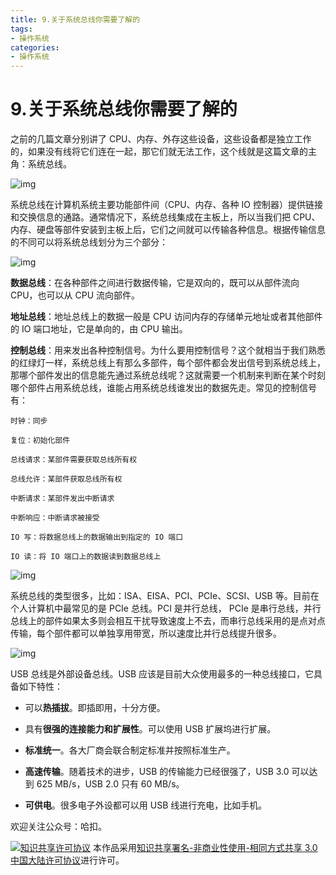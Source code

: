 ```yaml
---
title: 9.关于系统总线你需要了解的
tags: 
- 操作系统
categories:
- 操作系统
---
```


# 9.关于系统总线你需要了解的

之前的几篇文章分别讲了 CPU、内存、外存这些设备，这些设备都是独立工作的，如果没有线将它们连在一起，那它们就无法工作，这个线就是这篇文章的主角：系统总线。

![img](https://i.loli.net/2021/03/12/WBNroJjxPulz2FS.png)

系统总线在计算机系统主要功能部件间（CPU、内存、各种 IO 控制器）提供链接和交换信息的通路。通常情况下，系统总线集成在主板上，所以当我们把 CPU、内存、硬盘等部件安装到主板上后，它们之间就可以传输各种信息。根据传输信息的不同可以将系统总线划分为三个部分：

![img](https://i.loli.net/2021/03/12/dylkC8hSuZM1HBn.png)

**数据总线**：在各种部件之间进行数据传输，它是双向的，既可以从部件流向 CPU，也可以从 CPU 流向部件。

**地址总线**：地址总线上的数据一般是 CPU 访问内存的存储单元地址或者其他部件的 IO 端口地址，它是单向的，由 CPU 输出。

**控制总线**：用来发出各种控制信号。为什么要用控制信号？这个就相当于我们熟悉的红绿灯一样，系统总线上有那么多部件，每个部件都会发出信号到系统总线上，那哪个部件发出的信息能先通过系统总线呢？这就需要一个机制来判断在某个时刻哪个部件占用系统总线，谁能占用系统总线谁发出的数据先走。常见的控制信号有：

```
时钟：同步

复位：初始化部件

总线请求：某部件需要获取总线所有权

总线允许：某部件获取总线所有权

中断请求：某部件发出中断请求

中断响应：中断请求被接受

IO 写：将数据总线上的数据输出到指定的 IO 端口

IO 读：将 IO 端口上的数据读到数据总线上
```

![img](https://i.loli.net/2021/03/12/m9gJHXrE5QN1Rd3.jpg)

系统总线的类型很多，比如：ISA、EISA、PCI、PCIe、SCSI、USB 等。目前在个人计算机中最常见的是 PCIe 总线。PCI 是并行总线， PCIe 是串行总线，并行总线上的部件如果太多则会相互干扰导致速度上不去，而串行总线采用的是点对点传输，每个部件都可以单独享用带宽，所以速度比并行总线提升很多。

![img](https://i.loli.net/2021/03/12/lDdgq5WxFTX3riB.png)

USB 总线是外部设备总线。USB 应该是目前大众使用最多的一种总线接口，它具备如下特性：

- 可以**热插拔**。即插即用，十分方便。

- 具有**很强的连接能力和扩展性**。可以使用 USB 扩展坞进行扩展。

- **标准统一**。各大厂商会联合制定标准并按照标准生产。
- **高速传输**。随着技术的进步，USB 的传输能力已经很强了，USB 3.0 可以达到 625 MB/s，USB 2.0 只有 60 MB/s。
- **可供电**。很多电子外设都可以用 USB 线进行充电，比如手机。



欢迎关注公众号：哈扣。



<a rel="license" href="http://creativecommons.org/licenses/by-nc-sa/3.0/cn/"><img alt="知识共享许可协议" style="border-width:0" src="https://i.creativecommons.org/l/by-nc-sa/3.0/cn/80x15.png" /></a> 本作品采用<a rel="license" href="http://creativecommons.org/licenses/by-nc-sa/3.0/cn/">知识共享署名-非商业性使用-相同方式共享 3.0 中国大陆许可协议</a>进行许可。